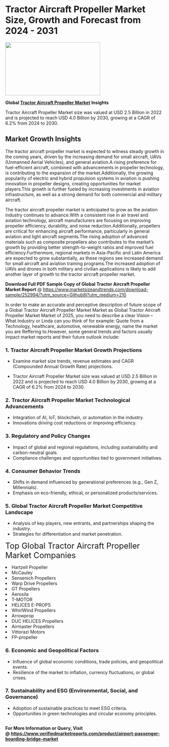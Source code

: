<H1>Tractor Aircraft Propeller Market Size, Growth and Forecast from 2024 - 2031</H1><img class="aligncenter size-medium wp-image-584254" src="https://thirdeyenews.in/wp-content/uploads/2024/09/Global-Market-Research-300x168.jpeg" alt="" width="300" height="168" /><p><strong>Global&nbsp;<a href="https://www.marketsizeandtrends.com/download-sample/252994/?utm_source=Github8j?utm_medium=210">Tractor Aircraft Propeller Market</a> Insights</strong></p><p>Tractor Aircraft Propeller Market size was valued at USD 2.5 Billion in 2022 and is projected to reach USD 4.0 Billion by 2030, growing at a CAGR of 6.2% from 2024 to 2030.</p><p><h2>Market Growth Insights</h2> <p>The tractor aircraft propeller market is expected to witness steady growth in the coming years, driven by the increasing demand for small aircraft, UAVs (Unmanned Aerial Vehicles), and general aviation.A rising preference for fuel-efficient aircraft, combined with advancements in propeller technology, is contributing to the expansion of the market.Additionally, the growing popularity of electric and hybrid propulsion systems in aviation is pushing innovation in propeller designs, creating opportunities for market players.This growth is further fueled by increasing investments in aviation infrastructure, as well as a strong demand for both commercial and military aircraft.</p> <p>The tractor aircraft propeller market is anticipated to grow as the aviation industry continues to advance.With a consistent rise in air travel and aviation technology, aircraft manufacturers are focusing on improving propeller efficiency, durability, and noise reduction.Additionally, propellers are critical for enhancing aircraft performance, particularly in general aviation and light aircraft segments.The rising adoption of advanced materials such as composite propellers also contributes to the market’s growth by providing better strength-to-weight ratios and improved fuel efficiency.Furthermore, regional markets in Asia-Pacific and Latin America are expected to grow substantially, as these regions see increased demand for small aircraft and aviation training programs.The increased adoption of UAVs and drones in both military and civilian applications is likely to add another layer of growth to the tractor aircraft propeller market.<p><span class=""><strong>Download Full PDF Sample Copy of Global Tractor Aircraft Propeller Market Report</strong> @ <a href="https://www.marketsizeandtrends.com/download-sample/252994/?utm_source=Github8j?utm_medium=210" target="_blank">https://www.marketsizeandtrends.com/download-sample/252994/?utm_source=Github8j?utm_medium=210</a></span></p><p>In order to make an accurate and perceptive description of future scope of a Global&nbsp;Tractor Aircraft Propeller Market Market as Global&nbsp;Tractor Aircraft Propeller Market Market of 2025, you need to describe a clear Vision &ndash; What Industry or Linda can you think of for example: Quote from a Technology, healthcare, automotive, renewable energy, name the market you are Reffering to.However, some general trends and factors usually impact market reports and their future outlook include:</p><h3>1.&nbsp;<strong>Tractor Aircraft Propeller Market Growth Projections</strong></h3><ul><li>Examine market size trends, revenue estimates and CAGR (Compounded Annual Growth Rate) projections.</li><li><p>Tractor Aircraft Propeller Market size was valued at USD 2.5 Billion in 2022 and is projected to reach USD 4.0 Billion by 2030, growing at a CAGR of 6.2% from 2024 to 2030.</p></li></ul><h3>2.&nbsp;<strong>Tractor Aircraft Propeller Market Technological Advancements</strong></h3><ul><li>Integration of AI, IoT, blockchain, or automation in the industry.</li><li>Innovations driving cost reductions or improving efficiency.</li></ul><h3>3.&nbsp;<strong>Regulatory and Policy Changes</strong></h3><ul><li>Impact of global and regional regulations, including sustainability and carbon-neutral goals.</li><li>Compliance challenges and opportunities tied to government initiatives.</li></ul><h3>4.&nbsp;<strong>Consumer Behavior Trends</strong></h3><ul><li>Shifts in demand influenced by generational preferences (e.g., Gen Z, Millennials).</li><li>Emphasis on eco-friendly, ethical, or personalized products/services.</li></ul><h3>5.&nbsp;<strong>Global Tractor Aircraft Propeller Market Competitive Landscape</strong></h3><ul><li>Analysis of key players, new entrants, and partnerships shaping the industry.</li><li>Strategies for differentiation and market penetration.</li></ul><p data-pm-slice="1 1 []"><span style="color: inherit; font-family: inherit; font-size: 25px;">Top Global Tractor Aircraft Propeller Market Companies</span></p><div class="" data-test-id=""><p><li>Hartzell Propeller</li><li> McCauley</li><li> Sensenich Propellers</li><li> Warp Drive Propellers</li><li> GT Propellers</li><li> Aerosila</li><li> T-MOTOR</li><li> HELICES E-PROPS</li><li> WhirlWind Propellers</li><li> Arrowprop</li><li> DUC HELICES Propellers</li><li> Airmaster Propellers</li><li> Vittorazi Motors</li><li> FP-propeller</li></p></div><h3>6.&nbsp;<strong>Economic and Geopolitical Factors</strong></h3><ul><li>Influence of global economic conditions, trade policies, and geopolitical events.</li><li>Resilience of the market to inflation, currency fluctuations, or global crises.</li></ul><h3>7.&nbsp;<strong>Sustainability and ESG (Environmental, Social, and Governance)</strong></h3><ul><li>Adoption of sustainable practices to meet ESG criteria.</li><li>Opportunities in green technologies and circular economy principles.</li></ul><h2><strong style="font-size: 14px;">For More Information or Query, Visit @&nbsp;</strong><a style="background-color: #ffffff; font-size: 14px;" href="https://www.marketsizeandtrends.com/report/tractor-aircraft-propeller-market/" target="_blank">https://www.verifiedmarketreports.com/product/airport-passenger-boarding-bridge-market</a></h2>